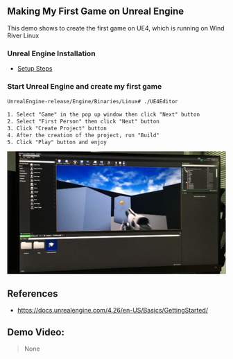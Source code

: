 ## Making My First Game on Unreal Engine
This demo shows to create the first game on UE4, which is running on Wind River Linux

### Unreal Engine Installation

* [Setup Steps](https://github.com/charleshardy/GPU-WRLinux/blob/main/3_Software/4_Toolkit_SDK/UnrealEngine/README.md)

### Start Unreal Engine and create my first game

```
UnrealEngine-release/Engine/Binaries/Linux# ./UE4Editor
```

```
1. Select "Game" in the pop up window then click "Next" button
2. Select "First Person" then click "Next" button
3. Click "Create Project" button
4. After the creation of the project, run "Build"
5. Click "Play" button and enjoy

```

<img src="./myfistgame.png" width="600">

## References
* https://docs.unrealengine.com/4.26/en-US/Basics/GettingStarted/

## Demo Video:
> None

